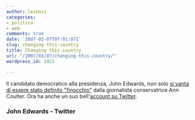 ```yaml
---
author: leibniz
categories:
- politica
- web
comments: true
date: '2007-03-07T07:01:07Z'
slug: changing-this-country
title: Changing this country
url: "/2007/03/07/changing-this-country/"
wordpress_id: 2423

---
```

Il candidato democratico alla presidenza, John Edwards, non solo [si vanta di essere stato definito "finocchio"](https://johnedwards.com/action/contribute/coulter) dalla giornalista conservatrice Ann Coulter. Ora ha anche un suo bell'[account su Twitter](http://twitter.com/johnedwards).


### John Edwards - Twitter

